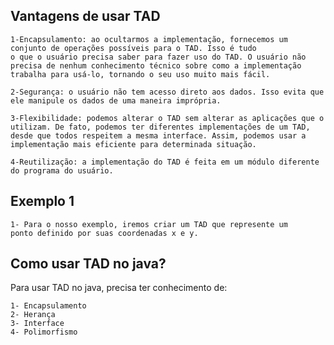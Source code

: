 ## Vantagens de usar TAD

    1-Encapsulamento: ao ocultarmos a implementação, fornecemos um conjunto de operações possíveis para o TAD. Isso é tudo
    o que o usuário precisa saber para fazer uso do TAD. O usuário não precisa de nenhum conhecimento técnico sobre como a implementação trabalha para usá-lo, tornando o seu uso muito mais fácil.

    2-Segurança: o usuário não tem acesso direto aos dados. Isso evita que ele manipule os dados de uma maneira imprópria.

    3-Flexibilidade: podemos alterar o TAD sem alterar as aplicações que o utilizam. De fato, podemos ter diferentes implementações de um TAD, desde que todos respeitem a mesma interface. Assim, podemos usar a implementação mais eficiente para determinada situação.

    4-Reutilização: a implementação do TAD é feita em um módulo diferente do programa do usuário.

## Exemplo 1

    1- Para o nosso exemplo, iremos criar um TAD que represente um
    ponto definido por suas coordenadas x e y.

## Como usar TAD no java?

Para usar TAD no java, precisa ter conhecimento de:

    1- Encapsulamento
    2- Herança
    3- Interface
    4- Polimorfismo 



